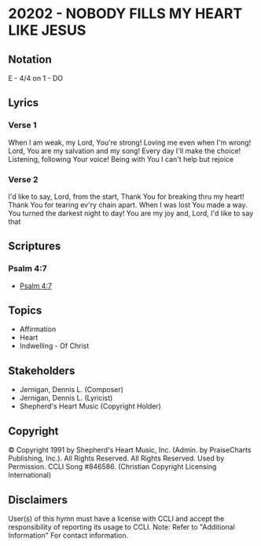 # 20202 - NOBODY FILLS MY HEART LIKE JESUS

## Notation

E - 4/4 on 1 - DO

## Lyrics

### Verse 1

When I am weak, my Lord, You're strong! Loving me even when I'm wrong! Lord, You are my salvation and my song! Every day I'll make the choice! Listening, following Your voice! Being with You I can't help but rejoice 

### Verse 2

I'd like to say, Lord, from the start, Thank You for breaking thru my heart! Thank You for tearing ev'ry chain apart. When I was lost You made a way. You turned the darkest night to day! You are my joy and, Lord, I'd like to say that


## Scriptures

### Psalm 4:7

- [Psalm 4:7](https://www.biblegateway.com/passage/?search=Psalm%204%3A7)


## Topics

- Affirmation
- Heart
- Indwelling - Of Christ

## Stakeholders

- Jernigan, Dennis L. (Composer)
- Jernigan, Dennis L. (Lyricist)
- Shepherd's Heart Music (Copyright Holder)

## Copyright

© Copyright 1991 by Shepherd's Heart Music, Inc. (Admin. by PraiseCharts Publishing, Inc.). All Rights Reserved. All Rights Reserved. Used by Permission. CCLI Song #846586.
(Christian Copyright Licensing International)

## Disclaimers

User(s) of this hymn must have a license with CCLI and accept the responsibility of reporting its usage to CCLI.
Note: Refer to "Additional Information" For contact information.

